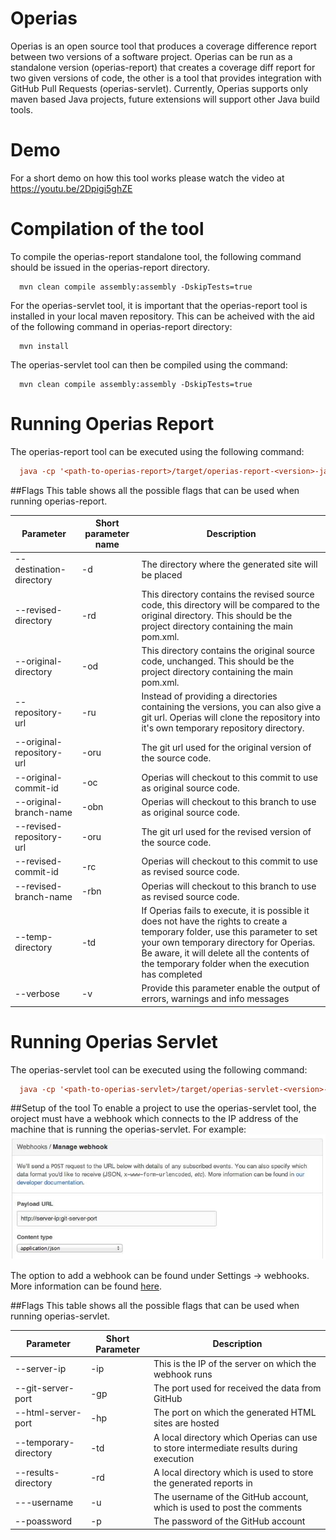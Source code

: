 Operias
=======

Operias is an open source tool that produces a coverage difference report between two versions of a software project. Operias can be run as a standalone version (operias-report) that creates a coverage diff report for two given versions of code, the other is a tool that provides integration with GitHub Pull Requests (operias-servlet). Currently, Operias supports only maven based Java projects, future extensions will support other Java build tools.

Demo
=======
For a short demo on how this tool works please watch the video at https://youtu.be/2Dpigi5ghZE

Compilation of the tool
=======

To compile the operias-report standalone tool, the following command should be issued in the operias-report directory.
```
  mvn clean compile assembly:assembly -DskipTests=true
```

For the operias-servlet tool, it is important that the operias-report tool is installed in your local maven repository. This can be acheived with the aid of the following command in operias-report directory:

```
  mvn install
```

The operias-servlet tool can then be compiled using the command:

```
  mvn clean compile assembly:assembly -DskipTests=true
```

Running Operias Report
=======

The operias-report tool can be executed using the following command:
```ini
  java -cp '<path-to-operias-report>/target/operias-report-<version>-jar-with-dependencies.jar' operias.Main <args>
```

##Flags
This table shows all the possible flags that can be used when running operias-report.

Parameter | Short parameter name | Description | 
----------|----------|-----------|
--destination-directory | -d | The directory where the generated site will be placed
--revised-directory | -rd | This directory contains the revised source code, this directory will be compared to the original directory. This should be the project directory containing the main pom.xml.
--original-directory | -od | This directory contains the original source code, unchanged. This should be the project directory containing the main pom.xml.
--repository-url | -ru | Instead of providing a directories containing the versions, you can also give a git url. Operias will clone the repository into it's own temporary repository directory.
--original-repository-url | -oru | The git url used for the original version of the source code.
--original-commit-id | -oc | Operias will checkout to this commit to use as original source code. 
--original-branch-name | -obn | Operias will checkout to this branch to use as original source code. 
--revised-repository-url | -oru | The git url used for the revised version of the source code.
--revised-commit-id | -rc | Operias will checkout to this commit to use as revised source code.
--revised-branch-name | -rbn | Operias will checkout to this branch to use as revised source code.
--temp-directory | -td | If Operias fails to execute, it is possible it does not have the rights to create a temporary folder, use this parameter to set your own temporary directory for Operias. Be aware, it will delete all the contents of the temporary folder when the execution has completed
--verbose | -v | Provide this parameter enable the output of errors, warnings and info messages


Running Operias Servlet
=======

The operias-servlet tool can be executed using the following command:
```ini
  java -cp '<path-to-operias-servlet>/target/operias-servlet-<version>-jar-with-dependencies.jar' operias.servlet.OperiasServlet <args>
```

##Setup of the tool
To enable a project to use the operias-servlet tool, the oroject must have a webhook which connects to the IP address of the machine that is running the operias-servlet. For example: 
![webhook image](img/webhook.png)



The option to add a webhook can be found under Settings -> webhooks. More information can be found [here](https://developer.github.com/webhooks). 

##Flags
This table shows all the possible flags that can be used when running operias-servlet.

Parameter | Short Parameter | Description |
----------|-----------------|------------|
--server-ip | -ip | This is the IP of the server on which the webhook runs
--git-server-port | -gp | The port used for received the data from GitHub
--html-server-port | -hp | The port on which the generated HTML sites are hosted
--temporary-directory | -td | A local directory which Operias can use to store intermediate results during execution
--results-directory | -rd | A local directory which is used to store the generated reports in
---username | -u | The username of the GitHub account, which is used to post the comments
--poassword | -p | The password of the GitHub account
